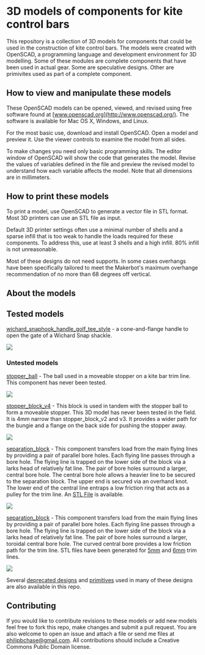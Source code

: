 # 3D models of components for kite control bars

This repository is a collection of 3D models for components that could be used in the construction of kite control bars. The models were created with OpenSCAD, a programming language and development environment for 3D modelling. Some of these modules are complete components that have been used in actual gear. Some are speculative designs. Other are primivites used as part of a complete component.

## How to view and manipulate these models

These OpenSCAD models can be opened, viewed, and revised using free software found at [www.openscad.org](http://www.openscad.org/). The software is available for Mac OS X, Windows, and Linux.

For the most basic use, download and install OpenSCAD. Open a model and preview it. Use the viewer controls to examine the model from all sides.

To make changes you need only basic programming skills. The editor window of OpenSCAD will show the code that generates the model. Revise the values of variables defined in the file and preview the revised model to understand how each variable affects the model. Note that all dimensions are in millimeters.


## How to print these models

To print a model, use OpenSCAD to generate a vector file in STL format. Most 3D printers can use an STL file as input.

Default 3D printer settings often use a minimal number of shells and a sparse infill that is too weak to handle the loads required  for these components. To address this, use at least 3 shells and a high infill. 80% infill is not unreasonable.

Most of these designs do not need supports. In some cases overhangs have been specifically tailored to meet the Makerbot's maximum overhange recommendation of no more than 68 degrees off vertical.


## About the models

## Tested models

[wichard\_snaphook\_handle\_golf\_tee\_style](wichard_snaphook_handle_golf_tee_style.scad) - a cone-and-flange handle to open the gate of a Wichard Snap shackle.

![](images/wichard_snaphook_handle_golf_tee_style.png)


### Untested models

[stopper\_ball](stopper_ball.scad) - The ball used in a moveable stopper on a kite bar trim line. This component has never been tested.

![](images/stopper_ball.png)

[stopper\_block\_v4](stopper_block_v4.scad) - This block is used in tandem with the stopper ball to form a moveable stopper. This 3D model has never been tested in the field. It is 4mm narrow than stopper\_block\_v2 and v3. It provides a wider path for the bungie and a flange on the back side for pushing the stopper away.

![](images/stopper_block_v4.png)

[separation\_block](separation_block_v1.scad) - This component transfers load from the main flying lines by providing a pair of parallel bore holes. Each flying line passes through a bore hole. The flying line is trapped on the lower side of the block via a larks head of relatively fat line. The pair of bore holes surround a larger, central bore hole. The central bore hole allows a heavier line to be secured to the separation block. The upper end is secured via an overhand knot. The lower end of the central line entraps a low friction ring that acts as a pulley for the trim line. An [STL File](separation_block_v1_9a972b6.stl) is available.

![](images/separation_block_v1.png)

[separation\_block](separation_block_v2.scad) - This component transfers load from the main flying lines by providing a pair of parallel bore holes. Each flying line passes through a bore hole. The flying line is trapped on the lower side of the block via a larks head of relatively fat line. The pair of bore holes surround a larger, toroidal central bore hole. The curved central bore provides a low friction path for the trim line. STL files have been generated for [5mm](printable/separation_block_v2_5mm_trimline_976518e.stl) and [6mm](printable/separation_block_v2_6mm_trimline_283f6bb.stl) trim lines.


![](images/separation_block_v2.png)

Several [deprecated designs](deprecated.md) and [primitives](primitives.md) used in many of these designs are also available in this repo.


## Contributing

If you would like to contribute revisions to these models or add new models feel free to fork this repo, make changes and submit a pull request. You are also welcome to open an issue and attach a file or send me files at philipbchase@gmail.com. All contributions should include a Creative Commons Public Domain license.

